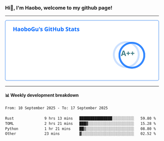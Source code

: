 <!--<h2 align="center"> Hi👋, I'm Haobo, welcome to my github page! </h2>-->
### Hi👋, I'm Haobo, welcome to my github page!
-------

<img href="https://github.com/HaoboGu" src="assets/stats.svg" alt="github stats" /> 

-------

#### 📊 **Weekly development breakdown**
<!--START_SECTION:waka-->

```txt
From: 10 September 2025 - To: 17 September 2025

Rust              9 hrs 13 mins   ███████████████░░░░░░░░░░   59.80 %
TOML              2 hrs 21 mins   ███▓░░░░░░░░░░░░░░░░░░░░░   15.28 %
Python            1 hr 21 mins    ██▒░░░░░░░░░░░░░░░░░░░░░░   08.80 %
Other             23 mins         ▓░░░░░░░░░░░░░░░░░░░░░░░░   02.52 %
```

<!--END_SECTION:waka-->
<!--
backup url: https://github-readme-status-dusky-ten.vercel.app/api?username=HaoboGu&count_private=true&show_icons=true&theme=transparent&border_color=2f80ed
-->
<!--
**HaoboGu/HaoboGu** is a ✨ _special_ ✨ repository because its `README.md` (this file) appears on your GitHub profile.

Here are some ideas to get you started:

- 🔭 I’m currently working on AI-assisted programming tools
- 🌱 I’m currently learning ...
- 👯 I’m looking to collaborate on ...
- 🤔 I’m looking for help with ...
- 💬 Ask me about ...
- 📫 How to reach me: ...
- 😄 Pronouns: ...
- ⚡ Fun fact: ...
-->
